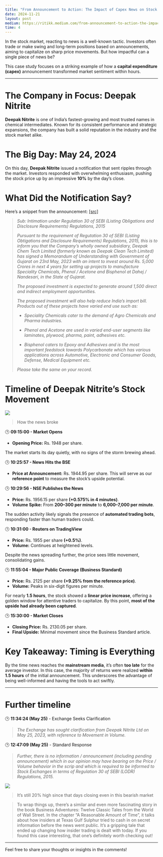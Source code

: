 ```yaml
---
title: "From Announcement to Action: The Impact of Capex News on Stock Prices"
date: 2024-11-21
layout: post
medium: https://ritikk.medium.com/from-announcement-to-action-the-impact-of-capex-news-on-stock-prices-47d7e0ca7a84
time: 4
---
```


In the stock market, reacting to news is a well-known tactic. Investors often trade or make swing and long-term positions based on announcements, aiming to capitalize on sharp price movements. But how impactful can a single piece of news be?

This case study focuses on a striking example of how a **capital expenditure (capex)** announcement transformed market sentiment within hours.

---

# The Company in Focus: Deepak Nitrite
**Deepak Nitrite** is one of India’s fastest-growing and most trusted names in chemical intermediates. Known for its consistent performance and strategic expansions, the company has built a solid reputation in the industry and the stock market alike.
<!--break-->

# The Big Day: May 24, 2024
On this day, **Deepak Nitrite** issued a notification that sent ripples through the market. Investors responded with overwhelming enthusiasm, pushing the stock price up by an impressive **10%** by the day’s close.

# What Did the Notification Say?
Here’s a snippet from the announcement: [[src]](https://www.bseindia.com/xml-data/corpfiling/AttachHis/e948f772-4498-4f74-a68d-bf3020adabb7.pdf)

> _Sub: Intimation under Regulation 30 of SEBI (Listing Obligations and Disclosure Requirements) Regulations, 2015_
>
> _Pursuant to the requirement of Regutation 30 of SEBI (Listing Obtigations and Disclosure Requirements) Regulations, 2015, this is to inform you that the Company’s wholly owned subsidiary, Deepak Chem Tech Limited (formerly known as Deepak Clean Tech Limited) has signed a Memorandum of Understanding with Government of Gujarat on 23rd May, 2023 with an intent to invest around Rs. 5,000 Crores in next 4 years for setting up projects to manufacture Speciality Chemicals, Phenol / Acetone and Bisphenol at Dahej / Nandesari, in the State of Gujarat._
>
> _The proposed investment is expected to generate around 1,500 direct and indirect employment opportunities._
>
> _The proposed investment will also help reduce India’s import bill. Products out of these projects have varied end use such as:_
>
> - _Speciality Chemicals cater to the demand of Agro Chemicals and Pharma industries._
>
> - _Phenol and Acetone are used in varied end-user segments like laminates, plywood, pharma, paint, adhesives etc._
>
> - _Bisphenol caters to Epoxy and Adhesives and is the most important feedstock towards Polycarbonate which has various applications across Automotive, Electronic and Consumer Goods, Defense, Medical Equipment etc._
>
> _Please take the same on your record._

# Timeline of Deepak Nitrite’s Stock Movement

![](https://miro.medium.com/v2/resize:fit:1100/format:webp/1*nXiD8mj3x6MQ9-qLOTnh3g.jpeg)
> How the news broke

🕒 **09:15:00 - Market Opens**
- **Opening Price:** Rs. 1948 per share.

The market starts its day quietly, with no signs of the storm brewing ahead.

🕒 **10:25:57 - News Hits the BSE**
- **Price at Announcement:** Rs. 1944.95 per share.
This will serve as our **reference point** to measure the stock’s upside potential.

🕒 **10:29:56 - NSE Publishes the News**
- **Price:** Rs. 1956.15 per share **(+0.575% in 4 minutes)**.
- **Volume Spike:** From **200–300 per minute** to **6,000–7,000 per minute**.

The sudden activity likely signals the presence of **automated trading bots**, responding faster than human traders could.

🕒 **10:31:00 - Reuters on TradingView**
- **Price:** Rs. 1955 per share **(+0.5%)**.
- **Volume:** Continues at heightened levels.

Despite the news spreading further, the price sees little movement, consolidating gains.

🕒 **11:55:04 - Major Public Coverage (Business Standard)**
- **Price:** Rs. 2125 per share **(+9.25% from the reference price)**.
- **Volume:** Peaks in six-digit figures per minute.

For nearly **1.5 hours**, the stock showed a **linear price increase**, offering a golden window for attentive traders to capitalize. By this point, **most of the upside had already been captured**.

🕒 **15:30:00 - Market Closes**
- **Closing Price:** Rs. 2130.05 per share.
- **Final Upside:** Minimal movement since the Business Standard article.

# Key Takeaway: Timing is Everything
By the time news reaches the **mainstream media**, it’s often **too late** for the average investor. In this case, the majority of returns were realized **within 1.5 hours** of the initial announcement. This underscores the advantage of being well-informed and having the tools to act swiftly.

---

# Further timeline
🕒 **11:34:24 (May 25)** - Exchange Seeks Clarification

> _The Exchange has sought clarification from Deepak Nitrite Ltd on May 25, 2023, with reference to Movement in Volume._

🕒 **12:47:09 (May 25)** - Standard Response

> _Further, there is no information / announcement (including pending announcement) which in our opinion may have bearing on the Price / Volume behavior in the scrip and which is required to be informed to Stock Exchanges in terms of Regulation 30 of SEBI (LODR) Regulations, 2015._

![](https://miro.medium.com/v2/resize:fit:720/format:webp/1*f7lq28bduyFLJRn0zlWI_w.png)
> It’s still 20% high since that days closing even in this bearish market

> To wrap things up, there’s a similar and even more fascinating story in the book Business Adventures: Twelve Classic Tales from the World of Wall Street. In the chapter “A Reasonable Amount of Time”, it talks about how insiders at Texas Gulf Sulphur tried to cash in on secret information before the news went public. It’s a gripping tale that ended up changing how insider trading is dealt with today. If you found this case interesting, that one’s definitely worth checking out!

---

Feel free to share your thoughts or insights in the comments!

